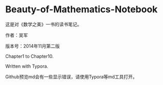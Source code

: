 # Beauty-of-Mathematics-Notebook
这是对《数学之美》一书的读书笔记。

作者：吴军

版本号：2014年11月第二版

Chapter1 to Chapter10.

Written with Typora.

Github预览md会有一些显示错误，请使用Typora等md工具打开。

